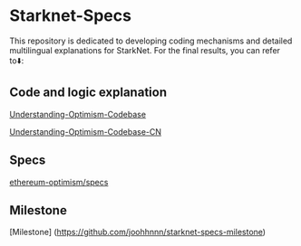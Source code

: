 # Starknet-Specs
This repository is dedicated to developing coding mechanisms and detailed multilingual explanations for StarkNet. For the final results, you can refer to⬇️:

## Code and logic explanation
[Understanding-Optimism-Codebase](https://github.com/joohhnnn/Understanding-Optimism-Codebase)

[Understanding-Optimism-Codebase-CN](https://github.com/joohhnnn/Understanding-Optimism-Codebase-CN)

## Specs
[ethereum-optimism/specs](https://github.com/ethereum-optimism/specs)

## Milestone

[Milestone] (https://github.com/joohhnnn/starknet-specs-milestone)
